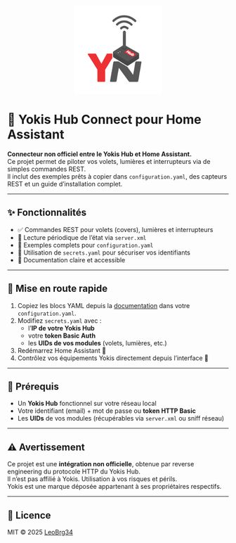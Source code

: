<p align="center">
  <img src="docs/banner.png" alt="Yokis Hub Connect Banner" width="200">
</p>

# 🧰 Yokis Hub Connect pour Home Assistant

**Connecteur non officiel entre le Yokis Hub et Home Assistant.**  
Ce projet permet de piloter vos volets, lumières et interrupteurs via de simples commandes REST.  
Il inclut des exemples prêts à copier dans `configuration.yaml`, des capteurs REST et un guide d’installation complet.

---

## ✨ Fonctionnalités
- ✅ Commandes REST pour volets (covers), lumières et interrupteurs  
- 📡 Lecture périodique de l’état via `server.xml`  
- 🧭 Exemples complets pour `configuration.yaml`  
- 🔐 Utilisation de `secrets.yaml` pour sécuriser vos identifiants  
- 📘 Documentation claire et accessible

---

## 🚀 Mise en route rapide
1. Copiez les blocs YAML depuis la [documentation](./docs/configuration.md) dans votre `configuration.yaml`.  
2. Modifiez `secrets.yaml` avec :
   - l’**IP de votre Yokis Hub**  
   - votre **token Basic Auth**  
   - les **UIDs de vos modules** (volets, lumières, etc.)  
3. Redémarrez Home Assistant 🏡  
4. Contrôlez vos équipements Yokis directement depuis l’interface 🎉

---

## 📝 Prérequis
- Un **Yokis Hub** fonctionnel sur votre réseau local  
- Votre identifiant (email) + mot de passe ou **token HTTP Basic**  
- Les **UIDs** de vos modules (récupérables via `server.xml` ou sniff réseau)

---

## ⚠️ Avertissement
Ce projet est une **intégration non officielle**, obtenue par reverse engineering du protocole HTTP du Yokis Hub.  
Il n’est pas affilié à Yokis. Utilisation à vos risques et périls.  
Yokis est une marque déposée appartenant à ses propriétaires respectifs.

---

## 📄 Licence
MIT © 2025 [LeoBrg34](https://github.com/LeoBrg34)
